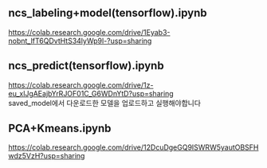 ## ncs_labeling+model(tensorflow).ipynb
https://colab.research.google.com/drive/1Eyab3-nobnt_lfT6QDvtHtS34lyWp9l-?usp=sharing

## ncs_predict(tensorflow).ipynb
https://colab.research.google.com/drive/1z-eu_xlJgAEajbYrRJOF01C_G6WDnYtD?usp=sharing  
saved_model에서 다운로드한 모델을 업로드하고 실행해야합니다


## PCA+Kmeans.ipynb
https://colab.research.google.com/drive/12DcuDgeGQ9ISWRW5yautOBSFHwdz5VzH?usp=sharing